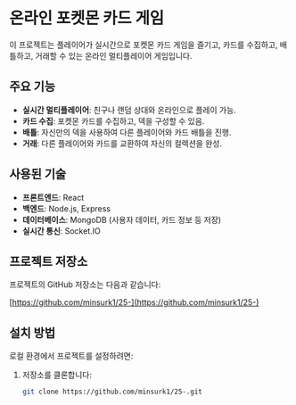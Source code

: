 # 온라인 포켓몬 카드 게임

이 프로젝트는 플레이어가 실시간으로 포켓몬 카드 게임을 즐기고, 카드를 수집하고, 배틀하고, 거래할 수 있는 온라인 멀티플레이어 게임입니다.

## 주요 기능

- **실시간 멀티플레이어**: 친구나 랜덤 상대와 온라인으로 플레이 가능.
- **카드 수집**: 포켓몬 카드를 수집하고, 덱을 구성할 수 있음.
- **배틀**: 자신만의 덱을 사용하여 다른 플레이어와 카드 배틀을 진행.
- **거래**: 다른 플레이어와 카드를 교환하여 자신의 컬렉션을 완성.

## 사용된 기술

- **프론트엔드**: React
- **백엔드**: Node.js, Express
- **데이터베이스**: MongoDB (사용자 데이터, 카드 정보 등 저장)
- **실시간 통신**: Socket.IO

## 프로젝트 저장소

프로젝트의 GitHub 저장소는 다음과 같습니다:

[https://github.com/minsurk1/25-](https://github.com/minsurk1/25-)


## 설치 방법

로컬 환경에서 프로젝트를 설정하려면:

1. 저장소를 클론합니다:

   ```bash
   git clone https://github.com/minsurk1/25-.git

